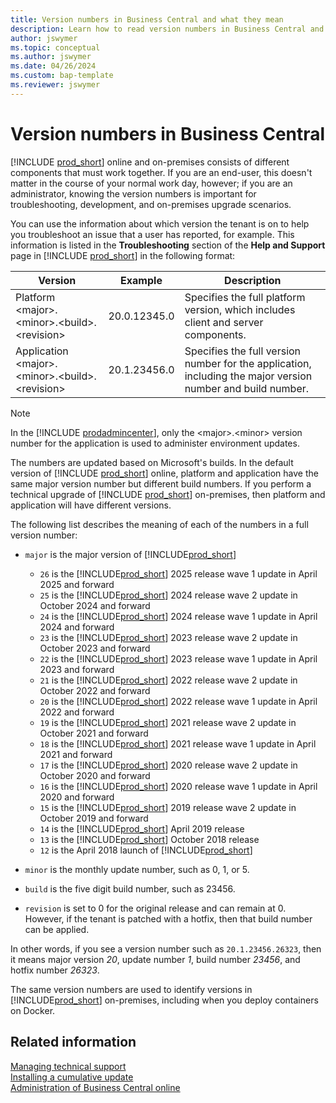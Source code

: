 ```yaml
---
title: Version numbers in Business Central and what they mean
description: Learn how to read version numbers in Business Central and how to understand them when you troubleshoot issues.
author: jswymer
ms.topic: conceptual
ms.author: jswymer
ms.date: 04/26/2024
ms.custom: bap-template
ms.reviewer: jswymer
---
```


# Version numbers in Business Central

[!INCLUDE [prod_short](../developer/includes/prod_short.md)] online and on-premises consists of different components that must work together. If you are an end-user, this doesn't matter in the course of your normal work day, however; if you are an administrator, knowing the version numbers is important for troubleshooting, development, and on-premises upgrade scenarios.  

You can use the information about which version the tenant is on to help you troubleshoot an issue that a user has reported, for example. This information is listed in the **Troubleshooting** section of the **Help and Support** page in [!INCLUDE [prod_short](../developer/includes/prod_short.md)] in the following format:

|Version  |Example      |Description                                 |
|---------|-------------|--------------------------------------------|
|Platform \<major>.\<minor>.\<build>.\<revision>|20.0.12345.0 | Specifies the full platform version, which includes client and server components. |
|Application \<major>.\<minor>.\<build>.\<revision>|20.1.23456.0| Specifies the full version number for the application, including the major version number and build number. |

> [!NOTE]
> In the [!INCLUDE [prodadmincenter](../developer/includes/prodadmincenter.md)], only the \<major>.\<minor> version number for the application is used to administer environment updates.

The numbers are updated based on Microsoft's builds. In the default version of [!INCLUDE [prod_short](../developer/includes/prod_short.md)] online, platform and application have the same major version number but different build numbers. If you perform a technical upgrade of [!INCLUDE [prod_short](../developer/includes/prod_short.md)] on-premises, then platform and application will have different versions.  

The following list describes the meaning of each of the numbers in a full version number:

- `major` is the major version of [!INCLUDE[prod_short](../developer/includes/prod_short.md)]
  - `26` is the [!INCLUDE[prod_short](../developer/includes/prod_short.md)] 2025 release wave 1 update in April 2025 and forward
  - `25` is the [!INCLUDE[prod_short](../developer/includes/prod_short.md)] 2024 release wave 2 update in October 2024 and forward
  - `24` is the [!INCLUDE[prod_short](../developer/includes/prod_short.md)] 2024 release wave 1 update in April 2024 and forward
  - `23` is the [!INCLUDE[prod_short](../developer/includes/prod_short.md)] 2023 release wave 2 update in October 2023 and forward
  - `22` is the [!INCLUDE[prod_short](../developer/includes/prod_short.md)] 2023 release wave 1 update in April 2023 and forward
  - `21` is the [!INCLUDE[prod_short](../developer/includes/prod_short.md)] 2022 release wave 2 update in October 2022 and forward
  - `20` is the [!INCLUDE[prod_short](../developer/includes/prod_short.md)] 2022 release wave 1 update in April 2022 and forward
  - `19` is the [!INCLUDE[prod_short](../developer/includes/prod_short.md)] 2021 release wave 2 update in October 2021 and forward
  - `18` is the [!INCLUDE[prod_short](../developer/includes/prod_short.md)] 2021 release wave 1 update in April 2021 and forward
  - `17` is the [!INCLUDE[prod_short](../developer/includes/prod_short.md)] 2020 release wave 2 update in October 2020 and forward
  - `16` is the [!INCLUDE[prod_short](../developer/includes/prod_short.md)] 2020 release wave 1 update in April 2020 and forward
  - `15` is the [!INCLUDE[prod_short](../developer/includes/prod_short.md)] 2019 release wave 2 update in October 2019 and forward
  - `14` is the [!INCLUDE[prod_short](../developer/includes/prod_short.md)] April 2019 release
  - `13` is the [!INCLUDE[prod_short](../developer/includes/prod_short.md)] October 2018 release
  - `12` is the April 2018 launch of [!INCLUDE[prod_short](../developer/includes/prod_short.md)]

- `minor` is the monthly update number, such as 0, 1, or 5.
- `build` is the five digit build number, such as 23456.
- `revision` is set to 0 for the original release and can remain at 0. However, if the tenant is patched with a hotfix, then that build number can be applied.

In other words, if you see a version number such as `20.1.23456.26323`, then it means major version *20*, update number *1*, build number *23456*, and hotfix number *26323*.

The same version numbers are used to identify versions in [!INCLUDE[prod_short](../developer/includes/prod_short.md)] on-premises, including when you deploy containers on Docker.  

## Related information

[Managing technical support](manage-technical-support.md)  
[Installing a cumulative update](../upgrade/upgrading-cumulative-update.md)  
[Administration of Business Central online](tenant-administration.md)  
